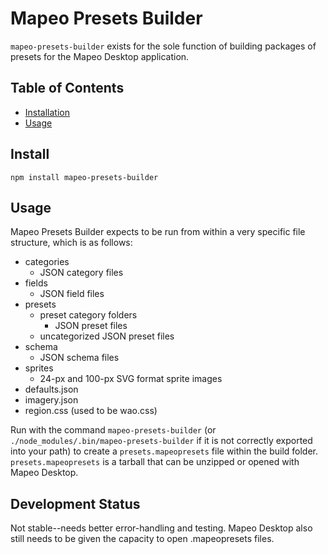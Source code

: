 # Mapeo Presets Builder

`mapeo-presets-builder` exists for the sole function of building packages of presets for the Mapeo Desktop application. 


## Table of Contents

- [Installation](#installation)
- [Usage](#usage)

## Install

```
npm install mapeo-presets-builder
```

## Usage

Mapeo Presets Builder expects to be run from within a very specific file structure, which is as follows:

* categories
  * JSON category files
* fields
  * JSON field files
* presets
  * preset category folders
     * JSON preset files
  * uncategorized JSON preset files
* schema
  * JSON schema files
* sprites
  * 24-px and 100-px SVG format sprite images
* defaults.json
* imagery.json
* region.css (used to be wao.css)

Run with the command `mapeo-presets-builder` (or `./node_modules/.bin/mapeo-presets-builder` if it is not correctly exported into your path) to create a `presets.mapeopresets` file within the build folder. `presets.mapeopresets` is a tarball that can be unzipped or opened with Mapeo Desktop.


## Development Status

Not stable--needs better error-handling and testing. Mapeo Desktop also still needs to be given the capacity to open .mapeopresets files.